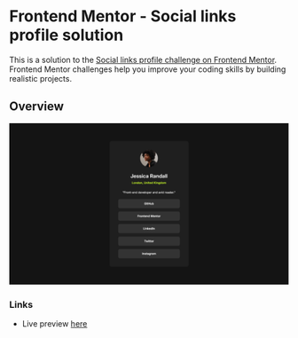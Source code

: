 # Frontend Mentor - Social links profile solution

This is a solution to the [Social links profile challenge on Frontend Mentor](https://www.frontendmentor.io/challenges/social-links-profile-UG32l9m6dQ). Frontend Mentor challenges help you improve your coding skills by building realistic projects.

## Overview

![](./preview.png)

### Links

- Live preview [here](https://cat-script.github.io/social-links-profile/)
